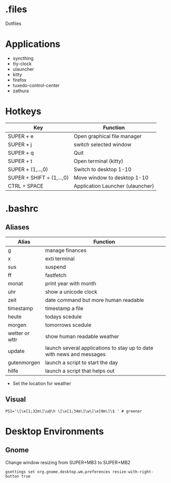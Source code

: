 # .files
Dotfiles

# Applications
- syncthing
- tty-clock
- ulauncher
- kitty
- firefox
- tuxedo-control-center
- zathura
# Hotkeys
| Key | Function |
| --- | -------- |
| SUPER + e | Open graphical file manager |
| SUPER + j | switch selected window |
| SUPER + q | Quit |
| SUPER + t | Open terminal (kitty)  |
| SUPER + (1,...,0) | Switch to desktop 1-10 |
| SUPER + SHIFT + (1,...,0) | Move window to desktop 1-10 |
| CTRL + SPACE| Application Launcher (ulauncher) |

# .bashrc
## Aliases
| Alias | Function |
| --- | ---------- |
| g | manage finances |
| x | exti terminal |
 |sus | suspend |
 |ff | fastfetch |
 |monat | print year with month |
| uhr | show a unicode clock |
| zeit | date command but more human readable |
| timestamp | timestamp a file |
 |heute | todays scedule |
 |morgen | tomorrows scedule |
 |wetter or wttr | show human readable weather |
 |update | launch several applications to stay up to date with news and messages |
| gutenmorgen | launch a script to start the day |
| hilfe | launch a script that helps out |
- Set the location for weather
## Visual
```
PS1='\[\e[1;32m\]\u@\h \[\e[1;34m\]\w\[\e[0m\]\$ ' # greener
```


# Desktop Environments
## Gnome
Change window resizing from SUPER+MB3 to SUPER+MB2 
```
gsettings set org.gnome.desktop.wm.preferences resize-with-right-button true
```
